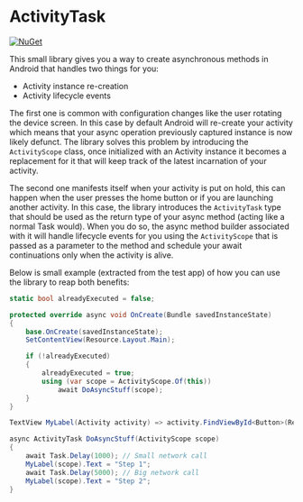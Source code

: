 # ActivityTask

<a href="https://www.nuget.org/packages/org.neteril.libactivitytask"><img src="https://img.shields.io/nuget/v/org.neteril.LibActivityTask.svg" alt="NuGet" /></a>

This small library gives you a way to create asynchronous methods in Android that handles two things for you:

- Activity instance re-creation
- Activity lifecycle events

The first one is common with configuration changes like the user rotating the device screen. In this case by default Android will re-create your activity which means that your async operation previously captured instance is now likely defunct. The library solves this problem by introducing the `ActivityScope` class, once initialized with an Activity instance it becomes a replacement for it that will keep track of the latest incarnation of your activity.

The second one manifests itself when your activity is put on hold, this can happen when the user presses the home button or if you are launching another activity. In this case, the library introduces the `ActivityTask` type that should be used as the return type of your async method (acting like a normal Task would). When you do so, the async method builder associated with it will handle lifecycle events for you using the `ActivityScope` that is passed as a parameter to the method and schedule your await continuations only when the activity is alive. 

Below is small example (extracted from the test app) of how you can use the library to reap both benefits:

``` csharp
static bool alreadyExecuted = false;

protected override async void OnCreate(Bundle savedInstanceState)
{
	base.OnCreate(savedInstanceState);
	SetContentView(Resource.Layout.Main);

	if (!alreadyExecuted)
	{
		alreadyExecuted = true;
		using (var scope = ActivityScope.Of(this))
			await DoAsyncStuff(scope);
	}
}

TextView MyLabel(Activity activity) => activity.FindViewById<Button>(Resource.Id.myLabel);

async ActivityTask DoAsyncStuff(ActivityScope scope)
{
	await Task.Delay(1000); // Small network call
	MyLabel(scope).Text = "Step 1";
	await Task.Delay(5000); // Big network call
	MyLabel(scope).Text = "Step 2";
}
```
